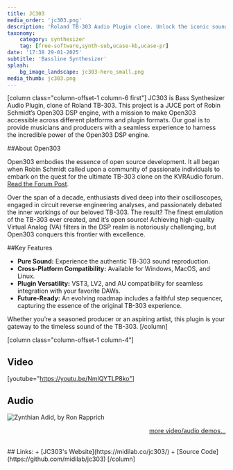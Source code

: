```yaml
---
title: JC303
media_order: 'jc303.png'
description: 'Roland TB-303 Audio Plugin clone. Unlock the iconic sound of the legendary Roland TB-303!'
taxonomy:
    category: synthesizer
    tag: [free-software,synth-sub,ucase-kb,ucase-pr]
date: '17:38 29-01-2025'
subtitle: 'Bassline Synthesizer'
splash:
    bg_image_landscape: jc303-hero_small.png
media_thumb: jc303.png
---
```

[column class="column-offset-1 column-6 first"]
JC303 is Bass Synthesizer Audio Plugin, clone of Roland TB-303. This project is a JUCE port of Robin Schmidt’s Open303 DSP engine, with a mission to make Open303 accessible across different platforms and plugin formats. Our goal is to provide musicians and producers with a seamless experience to harness the incredible power of the Open303 DSP engine.

##About Open303

Open303 embodies the essence of open source development. It all began when Robin Schmidt called upon a community of passionate individuals to embark on the quest for the ultimate TB-303 clone on the KVRAudio forum. [Read the Forum Post](https://www.kvraudio.com/forum/viewtopic.php?t=262829).

Over the span of a decade, enthusiasts dived deep into their oscilloscopes, engaged in circuit reverse engineering analyses, and passionately debated the inner workings of our beloved TB-303. The result? The finest emulation of the TB-303 ever created, and it’s open source! Achieving high-quality Virtual Analog (VA) filters in the DSP realm is notoriously challenging, but Open303 conquers this frontier with excellence.

##Key Features

+ **Pure Sound:** Experience the authentic TB-303 sound reproduction.
+ **Cross-Platform Compatibility:** Available for Windows, MacOS, and Linux.
+ **Plugin Versatility:** VST3, LV2, and AU compatibility for seamless integration with your favorite DAWs.
+ **Future-Ready:** An evolving roadmap includes a faithful step sequencer, capturing the essence of the original TB-303 experience.

Whether you’re a seasoned producer or an aspiring artist, this plugin is your gateway to the timeless sound of the TB-303.
[/column]

[column class="column-offset-1 column-4"]
## Video
[youtube="https://youtu.be/NmlQYTLP8ko"]
<br>
## Audio
![Zynthian Adid, by Ron Rapprich](https://soundcloud.com/ron-rapprich/zynthian-acid)
<br>

<p align="right">
 <a href="https://wiki.zynthian.org/index.php/Zynthian_Sound_Demos" target="_blank">more video/audio demos...</a>
</p>
<br>
## Links:
+ [JC303's Website](https://midilab.co/jc303/)
+ [Source Code](https://github.com/midilab/jc303)
[/column]


